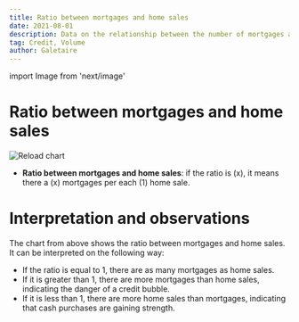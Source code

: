 ```yaml
---
title: Ratio between mortgages and home sales
date: 2021-08-01
description: Data on the relationship between the number of mortgages and the number of home sales. These data allow us to determine whether there are credit bubbles.
tag: Credit, Volume
author: Galetaire
---
```


import Image from 'next/image'

# Ratio between mortgages and home sales

<Image
  src="/images/ratiohipoteques.png"
  alt="Reload chart"
  width={975}
  height={461}
  priority
  className="next-image"
/>

- **Ratio between mortgages and home sales**: if the ratio is (x), it means there a (x) mortgages per each (1) home sale.

# Interpretation and observations

The chart from above shows the ratio between mortgages and home sales. It can be interpreted on the following way:

- If the ratio is equal to 1, there are as many mortgages as home sales.
- If it is greater than 1, there are more mortgages than home sales, indicating the danger of a credit bubble.
- If it is less than 1, there are more home sales than mortgages, indicating that cash purchases are gaining strength.

